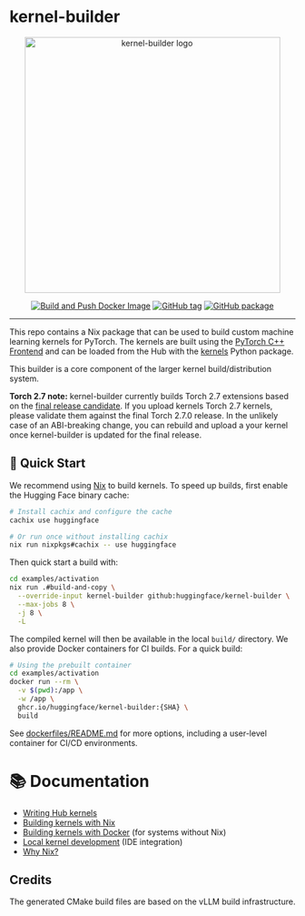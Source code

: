 # kernel-builder

<div align="center">
<img src="https://github.com/user-attachments/assets/4b5175f3-1d60-455b-8664-43b2495ee1c3" width="450" height="450" alt="kernel-builder logo">
<p align="center">
    <a href="https://github.com/huggingface/kernel-builder/actions/workflows/docker-build-push.yaml"><img alt="Build and Push Docker Image" src="https://img.shields.io/github/actions/workflow/status/huggingface/kernel-builder/docker-build-push.yaml?label=docker"></a>
    <a href="https://github.com/huggingface/kernel-builder/tags"><img alt="GitHub tag" src="https://img.shields.io/github/v/tag/huggingface/kernel-builder"></a>
    <a href="https://github.com/huggingface/kernel-builder/pkgs/container/kernel-builder"><img alt="GitHub package" src="https://img.shields.io/badge/container-ghcr.io-blue"></a>
</p>
</div>
<hr/>

This repo contains a Nix package that can be used to build custom machine learning kernels for PyTorch. The kernels are built using the [PyTorch C++ Frontend](https://pytorch.org/cppdocs/frontend.html) and can be loaded from the Hub with the [kernels](https://github.com/huggingface/kernels)
Python package.

This builder is a core component of the larger kernel build/distribution system.

**Torch 2.7 note:** kernel-builder currently builds Torch 2.7 extensions based on
the [final release candidate](https://dev-discuss.pytorch.org/t/pytorch-release-2-7-0-final-rc-is-available/2898).
If you upload kernels Torch 2.7 kernels, please validate them against
the final Torch 2.7.0 release. In the unlikely case of an ABI-breaking
change, you can rebuild and upload a your kernel once kernel-builder
is updated for the final release.

## 🚀 Quick Start

We recommend using [Nix](https://nixos.org/download.html) to build kernels. To speed up builds, first enable the Hugging Face binary cache:

```bash
# Install cachix and configure the cache
cachix use huggingface

# Or run once without installing cachix
nix run nixpkgs#cachix -- use huggingface
```

Then quick start a build with:

```bash
cd examples/activation
nix run .#build-and-copy \
  --override-input kernel-builder github:huggingface/kernel-builder \
  --max-jobs 8 \
  -j 8 \
  -L
```

The compiled kernel will then be available in the local `build/` directory.
We also provide Docker containers for CI builds. For a quick build:

```bash
# Using the prebuilt container
cd examples/activation
docker run --rm \
  -v $(pwd):/app \
  -w /app \
  ghcr.io/huggingface/kernel-builder:{SHA} \
  build
```

See [dockerfiles/README.md](./dockerfiles/README.md) for more options, including a user-level container for CI/CD environments.

# 📚 Documentation

- [Writing Hub kernels](./docs/writing-kernels.md)
- [Building kernels with Nix](./docs/nix.md)
- [Building kernels with Docker](./docs/docker.md) (for systems without Nix)
- [Local kernel development](docs/local-dev.md) (IDE integration)
- [Why Nix?](./docs/why-nix.md)

## Credits

The generated CMake build files are based on the vLLM build infrastructure.
